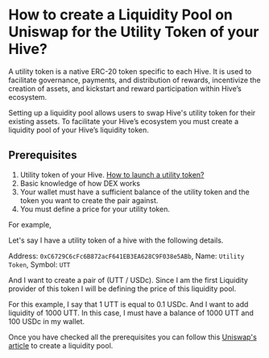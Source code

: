 # How to create a Liquidity Pool on Uniswap for the Utility Token of your Hive?

A utility token is a native ERC-20 token specific to each Hive. It is used to facilitate governance, payments, and distribution of rewards, incentivize the creation of assets, and kickstart and reward participation within Hive’s ecosystem.

Setting up a liquidity pool allows users to swap Hive's utility token for their existing assets. To facilitate your Hive’s ecosystem you must create a liquidity pool of your  Hive’s liquidity token. 

## Prerequisites
1. Utility token of your Hive. [How to launch a utility token?](./how-to-launch-utility-token.md)
2. Basic knowledge of how DEX works
3. Your wallet must have a sufficient balance of the utility token and the token you want to create the pair against.
4. You must define a price for your utility token.

For example, 

Let's say I have a utility token of a hive with the following details. 

Address: `0xC6729C6cFc6B872acF641EB3EA628C9F038e5ABb`, Name: `Utility Token`, Symbol: `UTT`

And I want to create a pair of (UTT / USDc). Since I am the first Liquidity provider of this token I will be defining the price of this liquidity pool.

For this example, I say that 1 UTT is equal to 0.1 USDc. And I want to add liquidity of 1000 UTT. In this case, I must have a balance of 1000 UTT and 100 USDc in my wallet. 

Once you have checked all the prerequisites you can follow this [Uniswap's article](https://support.uniswap.org/hc/en-us/articles/7423194619661-How-to-add-liquidity-to-Uniswap-v3) to create a liquidity pool.

